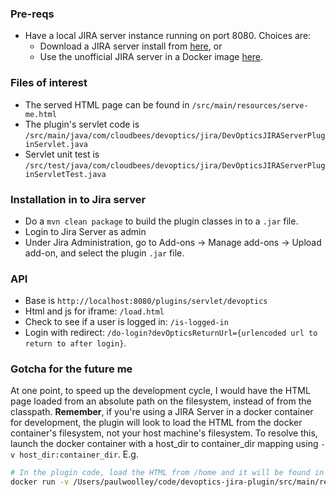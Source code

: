 ### Pre-reqs
* Have a local JIRA server instance running on port 8080.  Choices are:
  * Download a JIRA server install from [here](https://www.atlassian.com/software/jira/download), or
  * Use the unofficial JIRA server in a Docker image [here](https://hub.docker.com/r/cptactionhank/atlassian-jira/).

### Files of interest
* The served HTML page can be found in `/src/main/resources/serve-me.html`
* The plugin's servlet code is `/src/main/java/com/cloudbees/devoptics/jira/DevOpticsJIRAServerPluginServlet.java`
* Servlet unit test is `/src/test/java/com/cloudbees/devoptics/jira/DevOpticsJIRAServerPluginServletTest.java`

### Installation in to Jira server
* Do a `mvn clean package` to build the plugin classes in to a `.jar` file.
* Login to Jira Server as admin
* Under Jira Administration, go to Add-ons -> Manage add-ons -> Upload add-on, and select the plugin `.jar` file.

### API
* Base is `http://localhost:8080/plugins/servlet/devoptics`
* Html and js for iframe: `/load.html`
* Check to see if a user is logged in: `/is-logged-in`
* Login with redirect: `/do-login?devOpticsReturnUrl={urlencoded url to return to after login}`.

### Gotcha for the future me
At one point, to speed up the development cycle, I would have the HTML page loaded from an absolute path on the filesystem, instead of from the classpath.  **Remember**, if you're using a JIRA Server in a docker container for development, the plugin will look to load the HTML from the docker container's filesystem, not your host machine's filesystem.  To resolve this, launch the docker container with a host_dir to container_dir mapping using `-v host_dir:container_dir`. E.g.
```bash
# In the plugin code, load the HTML from /home and it will be found in src/main/resources
docker run -v /Users/paulwoolley/code/devoptics-jira-plugin/src/main/resources:/home --detach --publish 8080:8080 cptactionhank/atlassian-jira:latest
```
